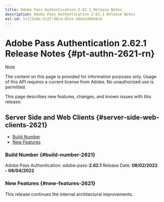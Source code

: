 ```yaml
---
title: Adobe Pass Authentication 2.62.1 Release Notes
description: Adobe Pass Authentication 2.62.1 Release Notes
exl-id: 5c173a0e-512f-40ca-85ce-10ea1ddbe8c6
---
```

# Adobe Pass Authentication 2.62.1 Release Notes {#pt-authn-2621-rn}

>[!NOTE]
>
>The content on this page is provided for information purposes only. Usage of this API requires a current license from Adobe. No unauthorized use is permitted.

This page describes new features, changes, and known issues with this release:

## Server Side and Web Clients {#server-side-web-clients-2621}

* [Build Number](#build-number-2621)
* [New Features](#new-features-2621)

### Build Number {#build-number-2621}

Adobe Pass Authentication: adobe-pass-**2.62.1**
Release Date: **08/02/2022 - 08/04/2022** 

### New Features {#new-features-2621}

This release continues the internal architectural improvements.
